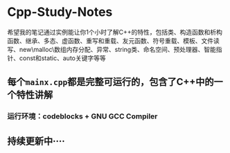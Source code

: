 # Cpp-Study-Notes
希望我的笔记通过实例能让你1个小时了解C++的特性，包括类、构造函数和析构函数、继承、多态、虚函数、重写和重载、友元函数、符号重载、模板、文件读写、new\malloc\数组内存分配、异常、string类、命名空间、预处理器、智能指针、const和static、auto关键字等等

## 每个`mainx.cpp`都是完整可运行的，包含了C++中的一个特性讲解     
          
### 运行环境：codeblocks + GNU GCC Compiler

## 持续更新中····
